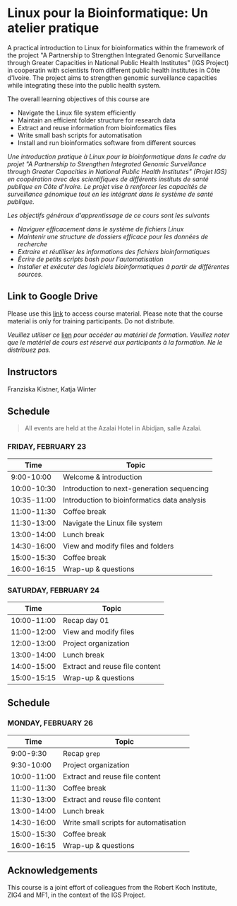 # Linux pour la Bioinformatique: Un atelier pratique

A practical introduction to Linux for bioinformatics within the framework of the project "A Partnership to Strengthen Integrated Genomic Surveillance through Greater Capacities in National Public Health Institutes" (IGS Project) in cooperatin with scientists from different public health institutes in Côte d'Ivoire. The project aims to strengthen genomic surveillance capacities while integrating these into the public health system. 

The overall learning objectives of this course are
* Navigate the Linux file system efficiently
* Maintain an efficient folder structure for research data
* Extract and reuse information from bioinformatics files
* Write small bash scripts for automatisation
* Install and run bioinformatics software from different sources

_Une introduction pratique à Linux pour la bioinformatique dans le cadre du projet "A Partnership to Strengthen Integrated Genomic Surveillance through Greater Capacities in National Public Health Institutes" (Projet IGS) en coopération avec des scientifiques de différents instituts de santé publique en Côte d'Ivoire. Le projet vise à renforcer les capacités de surveillance génomique tout en les intégrant dans le système de santé publique._ 

_Les objectifs généraux d'apprentissage de ce cours sont les suivants_
* _Naviguer efficacement dans le système de fichiers Linux_
* _Maintenir une structure de dossiers efficace pour les données de recherche_
* _Extraire et réutiliser les informations des fichiers bioinformatiques_
* _Écrire de petits scripts bash pour l'automatisation_
* _Installer et exécuter des logiciels bioinformatiques à partir de différentes sources._

## Link to Google Drive
Please use this [link](https://drive.google.com/drive/folders/1EYYgZMjR4XtmDW1dyNRWpOrN9m0Fqqpu?usp=sharing) to access course material. Please note that the course material is only for training participants. Do not distribute.

_Veuillez utiliser ce_ [lien](https://drive.google.com/drive/folders/1EYYgZMjR4XtmDW1dyNRWpOrN9m0Fqqpu?usp=sharing) _pour accéder au matériel de formation. Veuillez noter que le matériel de cours est réservé aux participants à la formation. Ne le distribuez pas._


## Instructors

 Franziska Kistner, Katja Winter

## Schedule

> All events are held at the Azalai Hotel in Abidjan, salle Azalai.

### <a name="0"></a> FRIDAY, FEBRUARY 23
| Time        | Topic |
| --          | --               |
| 9:00-10:00  | Welcome & introduction |
| 10:00-10:30 | Introduction to next-generation sequencing |
| 10:35-11:00 | Introduction to bioinformatics data analysis |
| 11:00-11:30 | Coffee break |
| 11:30-13:00 | Navigate the Linux file system | 
| 13:00-14:00 | Lunch break |
| 14:30-16:00 | View and modify files and folders |
| 15:00-15:30 | Coffee break |
| 16:00-16:15 | Wrap-up & questions |


### <a name="1"></a> SATURDAY, FEBRUARY 24
| Time        | Topic |
| --          | --    |
| 10:00-11:00 | Recap day 01 |
| 11:00-12:00 | View and modify files |
| 12:00-13:00 | Project organization |
| 13:00-14:00 | Lunch break |
| 14:00-15:00 | Extract and reuse file content |
| 15:00-15:15 | Wrap-up & questions |

## Schedule
### <a name="0"></a> MONDAY, FEBRUARY 26
| Time        | Topic |
| --          | --               |
| 9:00-9:30   | Recap `grep` |
| 9:30-10:00 | Project organization |
| 10:00-11:00 | Extract and reuse file content |
| 11:00-11:30 | Coffee break |
| 11:30-13:00 | Extract and reuse file content | 
| 13:00-14:00 | Lunch break |
| 14:30-16:00 | Write small scripts for automatisation |
| 15:00-15:30 | Coffee break |
| 16:00-16:15 | Wrap-up & questions |


## Acknowledgements

This course is a joint effort of colleagues from the Robert Koch Institute, ZIG4 and MF1, in the context of the IGS Project. 
